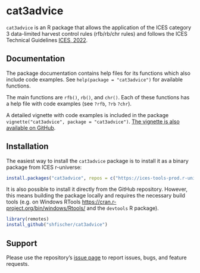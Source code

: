 cat3advice
================

`cat3advice` is an R package that allows the application of the ICES
category 3 data-limited harvest control rules (rfb/rb/chr rules) and
follows the ICES Technical Guidelines [ICES,
2022](https://doi.org/10.17895/ices.advice.19801564).

## Documentation

The package documentation contains help files for its functions which
also include code examples. See `help(package = "cat3advice")` for
available functions.

The main functions are `rfb()`, `rb()`, and `chr()`. Each of these
functions has a help file with code examples (see `?rfb`, `?rb` `?chr`).

A detailed vignette with code examples is included in the package
`vignette("cat3advice", package = "cat3advice")`. [The vignette is also
available on
GitHub](https://github.com/shfischer/cat3advice/blob/main/vignettes/cat3advice.md).

## Installation

The easiest way to install the `cat3advice` package is to install it as
a binary package from ICES r-universe:

``` r
install.packages("cat3advice", repos = c("https://ices-tools-prod.r-universe.dev", "https://cran.r-project.org"))
```

It is also possible to install it directly from the GitHub repository.
However, this means building the package locally and requires the
necessary build tools (e.g. on Windows RTools
<https://cran.r-project.org/bin/windows/Rtools/> and the `devtools` R
package).

``` r
library(remotes)
install_github("shfischer/cat3advice")
```

## Support

Please use the repository’s [issue
page](https://github.com/shfischer/cat3advice/issues) to report issues,
bugs, and feature requests.
